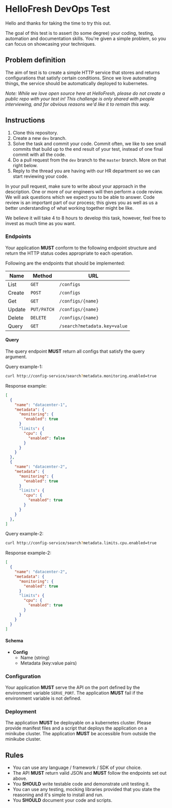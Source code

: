 # HelloFresh DevOps Test

Hello and thanks for taking the time to try this out.

The goal of this test is to assert (to some degree) your coding, testing, automation and documentation skills. You're given a simple problem, so you can focus on showcasing your techniques.

## Problem definition

The aim of test is to create a simple HTTP service that stores and returns configurations that satisfy certain conditions.
Since we love automating things, the service should be automatically deployed to kubernetes.

_Note: While we love open source here at HelloFresh, please do not create a public repo with your test in! This challenge is only shared with people interviewing, and for obvious reasons we'd like it to remain this way._

## Instructions

1. Clone this repository.
2. Create a new `dev` branch.
3. Solve the task and commit your code. Commit often, we like to see small commits that build up to the end result of your test, instead of one final commit with all the code.
4. Do a pull request from the `dev` branch to the `master` branch. More on that right below.
5. Reply to the thread you are having with our HR department so we can start reviewing your code.

In your pull request, make sure to write about your approach in the description. One or more of our engineers will then perform a code review.
We will ask questions which we expect you to be able to answer. Code review is an important part of our process;
this gives you as well as us a better understanding of what working together might be like.

We believe it will take 4 to 8 hours to develop this task, however, feel free to invest as much time as you want.

### Endpoints

Your application **MUST** conform to the following endpoint structure and return the HTTP status codes appropriate to each operation.

Following are the endpoints that should be implemented:

| Name   | Method      | URL
| ---    | ---         | ---
| List   | `GET`       | `/configs`
| Create | `POST`      | `/configs`
| Get    | `GET`       | `/configs/{name}`
| Update | `PUT/PATCH` | `/configs/{name}`
| Delete | `DELETE`    | `/configs/{name}`
| Query  | `GET`       | `/search?metadata.key=value`

#### Query

The query endpoint **MUST** return all configs that satisfy the query argument.

Query example-1:

```sh
curl http://config-service/search?metadata.monitoring.enabled=true
```

Response example:

```json
[
  {
    "name": "datacenter-1",
    "metadata": {
      "monitoring": {
        "enabled": true
      }
      "limits": {
        "cpu": {
          "enabled": false
        }
      }
    }
  },
  {
    "name": "datacenter-2",
    "metadata": {
      "monitoring": {
        "enabled": true
      }
      "limits": {
        "cpu": {
          "enabled": true
        }
      }
    }
  },
]
```


Query example-2:

```sh
curl http://config-service/search?metadata.limits.cpu.enabled=true
```

Response example-2:

```json
[
  {
    "name": "datacenter-2",
    "metadata": {
      "monitoring": {
        "enabled": true
      }
      "limits": {
        "cpu": {
          "enabled": true
        }
      }
    }
  }
]
```

#### Schema

- **Config**
  - Name (string)
  - Metadata (key:value pairs)

### Configuration

Your application **MUST** serve the API on the port defined by the environment variable `SERVE_PORT`.
The application **MUST** fail if the environment variable is not defined.

### Deployment

The application **MUST** be deployable on a kubernetes cluster. Please provide manifest files and a script that deploys the application on a minikube cluster.
The application **MUST** be accessible from outside the minikube cluster.

## Rules

- You can use any language / framework / SDK of your choice.
- The API **MUST** return valid JSON and **MUST** follow the endpoints set out above.
- You **SHOULD** write testable code and demonstrate unit testing it.
- You can use any testing, mocking libraries provided that you state the reasoning and it's simple to install and run.
- You **SHOULD** document your code and scripts.

